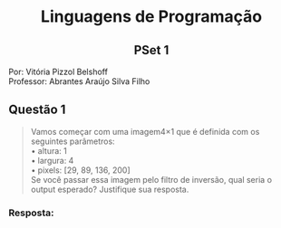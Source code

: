 <div align="center">
  
  # Linguagens de Programação
  ## PSet 1
  
</div>
  
Por: Vitória Pizzol Belshoff </br>
Professor: Abrantes Araújo Silva Filho </br>

## Questão 1
> Vamos começar com uma imagem4×1 que é definida com os seguintes parâmetros: </br>
• altura: 1 </br>
• largura: 4 </br>
• pixels: [29, 89, 136, 200] </br>
Se você passar essa imagem pelo filtro de inversão, qual seria o
output esperado? Justifique sua resposta.</br>
### Resposta: 


